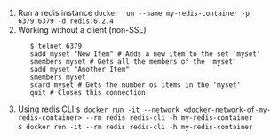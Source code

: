 1. Run a redis instance
    `docker run --name my-redis-container -p 6379:6379 -d redis:6.2.4`
1. Working without a client (non-SSL)
     ```shell
        $ telnet 6379
        sadd myset "New Item" # Adds a new item to the set 'myset'
        smembers myset # Gets all the members of the 'myset'
        sadd myset "Another Item"
        smembers myset
        scard myset # Gets the number os items in the 'myset'
        quit # Closes this connection
     ```
1. Using redis CLI
    `$ docker run -it --network <docker-network-of-my-redis-container> --rm redis redis-cli -h my-redis-container`  
    `$ docker run -it --rm redis redis-cli -h my-redis-container`
